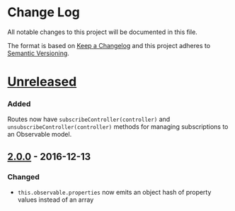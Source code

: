 # Change Log
All notable changes to this project will be documented in this file.

The format is based on [Keep a Changelog](http://keepachangelog.com/)
and this project adheres to [Semantic Versioning](http://semver.org/).

# [Unreleased]
### Added

Routes now have `subscribeController(controller)` and `unsubscribeController(controller)` methods for managing subscriptions to an Observable model.

## [2.0.0] - 2016-12-13
### Changed

- `this.observable.properties` now emits an object hash of property values instead of an array

[Unreleased]: https://github.com/treywood/ember-cli-rxjs/compare/2.0.0...HEAD
[2.0.0]: https://github.com/treywood/ember-cli-rxjs/compare/1.0.0...2.0.0

